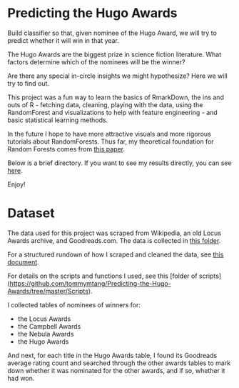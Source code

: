 # Predicting the Hugo Awards
Build classifier so that, given nominee of the Hugo Award, we will try to predict whether it will win in that year.

The Hugo Awards are the biggest prize in science fiction literature. What factors determine which of the nominees will be the winner? 

Are there any special in-circle insights we might hypothesize? Here we will try to find out.

This project was a fun way to learn the basics of RmarkDown, the ins and outs of R - fetching data, cleaning, playing with the data, using the RandomForest and visualizations to help with feature engineering - and basic statistical learning methods. 

In the future I hope to have more attractive visuals and more rigorous tutorials about RandomForests. Thus far, my theoretical foundation for Random Forests comes from [this paper](https://arxiv.org/pdf/1407.7502.pdf).

Below is a brief directory. If you want to see my results directly, you can see [here](https://github.com/tommymtang/Predicting-the-Hugo-Awards/Predict). 

Enjoy!

# Dataset
The data used for this project was scraped from Wikipedia, an old Locus Awards archive, and Goodreads.com. The data is collected in [this folder](https://github.com/tommymtang/Predicting-the-Hugo-Awards/tree/master/Dataset).

For a structured rundown of how I scraped and cleaned the data, see [this document](https://github.com/tommymtang/Predicting-the-Hugo-Awards/blob/master/Extract%20and%20Clean/Extract%20and%20Clean.md). 

For details on the scripts and functions I used, see this [folder of scripts] (https://github.com/tommymtang/Predicting-the-Hugo-Awards/tree/master/Scripts).

I collected tables of nominees of winners for: 
* the Locus Awards
* the Campbell Awards
* the Nebula Awards 
* the Hugo Awards

And next, for each title in the Hugo Awards table, I found its Goodreads average rating count and searched through the other awards tables to mark down whether it was nominated for the other awards, and if so, whether it had won.
